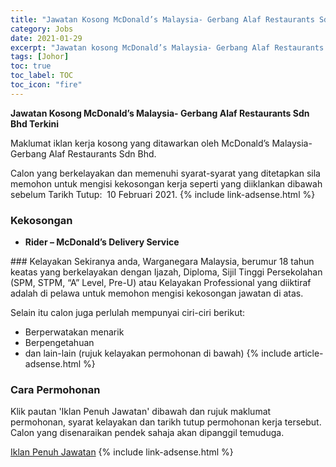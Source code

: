 ```yaml
---
title: "Jawatan Kosong McDonald’s Malaysia- Gerbang Alaf Restaurants Sdn Bhd Terkini" 
category: Jobs 
date: 2021-01-29 
excerpt: "Jawatan kosong McDonald’s Malaysia- Gerbang Alaf Restaurants Sdn Bhd terkini untuk kekosongan Rider – McDonald’s Delivery Service" 
tags: [Johor] 
toc: true 
toc_label: TOC 
toc_icon: "fire" 
--- 
```


**Jawatan Kosong McDonald’s Malaysia- Gerbang Alaf Restaurants Sdn Bhd Terkini**

Maklumat iklan kerja kosong yang ditawarkan oleh McDonald’s Malaysia- Gerbang Alaf Restaurants Sdn Bhd. 

Calon yang berkelayakan dan memenuhi syarat-syarat yang ditetapkan sila memohon untuk mengisi kekosongan kerja seperti yang diiklankan dibawah sebelum Tarikh Tutup:  10 Februari 2021. 
{% include link-adsense.html %} 
### Kekosongan 
<ul>
<li>
<p><strong>Rider &#8211; McDonald&#8217;s Delivery Service</strong></p>
</li>
</ul> 
### Kelayakan 
Sekiranya anda, Warganegara Malaysia, berumur 18 tahun keatas yang berkelayakan dengan Ijazah, Diploma, Sijil Tinggi Persekolahan (SPM, STPM, “A” Level, Pre-U) atau Kelayakan Professional yang diiktiraf adalah di pelawa untuk memohon mengisi kekosongan jawatan di atas.

Selain itu calon juga perlulah mempunyai ciri-ciri berikut:
- Berperwatakan menarik
- Berpengetahuan
- dan lain-lain (rujuk kelayakan permohonan di bawah) 
{% include article-adsense.html %} 
### Cara Permohonan 
Klik pautan 'Iklan Penuh Jawatan' dibawah dan rujuk maklumat permohonan, syarat kelayakan dan tarikh tutup permohonan kerja tersebut.
Calon yang disenaraikan pendek sahaja akan dipanggil temuduga.

<a href="https://www.jobstreet.com.my/en/job/rider-mcdonald-s-delivery-service-4467534?jobId=jobstreet-my-job-4467534&sectionRank=1&token=0~fb2f4dd8-2f59-4cad-8520-77f63ed36385&searchPath=%2Fen%2Fjob-search%2Fjobs-at-mcdonald-s-malaysia-gerbang-alaf-restaurants-sdn-bhd%2F&fr=SRP%20View%20In%20New%20Tab" class="btn btn--info" target="_blank" rel="nofollow noopenner">Iklan Penuh Jawatan</a> 
{% include link-adsense.html %} 